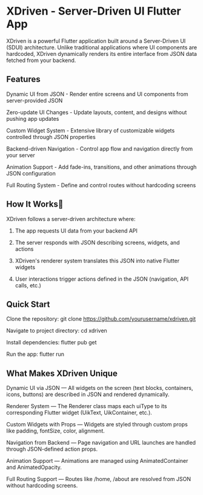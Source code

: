 XDriven - Server-Driven UI Flutter App
==================================

XDriven is a powerful Flutter application built around a Server-Driven UI (SDUI) architecture. Unlike traditional applications where UI components are hardcoded, XDriven dynamically renders its entire interface from JSON data fetched from your backend.

Features
--------

Dynamic UI from JSON - Render entire screens and UI components from server-provided JSON

Zero-update UI Changes - Update layouts, content, and designs without pushing app updates

Custom Widget System - Extensive library of customizable widgets controlled through JSON properties

Backend-driven Navigation - Control app flow and navigation directly from your server

Animation Support - Add fade-ins, transitions, and other animations through JSON configuration

Full Routing System - Define and control routes without hardcoding screens

How It Works🚀
-----------

XDriven follows a server-driven architecture where:

1. The app requests UI data from your backend API

2. The server responds with JSON describing screens, widgets, and actions

3. XDriven's renderer system translates this JSON into native Flutter widgets

4. User interactions trigger actions defined in the JSON (navigation, API calls, etc.)

Quick Start
----------

Clone the repository:
git clone https://github.com/yourusername/xdriven.git

Navigate to project directory:
cd xdriven

Install dependencies:
flutter pub get

Run the app:
flutter run

What Makes XDriven Unique
------------------------

Dynamic UI via JSON — All widgets on the screen (text blocks, containers, icons, buttons) are described in JSON and rendered dynamically.

Renderer System — The Renderer class maps each uiType to its corresponding Flutter widget (UikText, UikContainer, etc.).

Custom Widgets with Props — Widgets are styled through custom props like padding, fontSize, color, alignment.

Navigation from Backend — Page navigation and URL launches are handled through JSON-defined action props.

Animation Support — Animations are managed using AnimatedContainer and AnimatedOpacity.

Full Routing Support — Routes like /home, /about are resolved from JSON without hardcoding screens.
